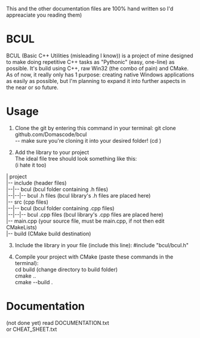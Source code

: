 This and the other documentation files are 100% hand written so I'd appreaciate you reading them)  
  
# BCUL  
BCUL (Basic C++ Utilities (misleading I know)) is a project of mine designed to make doing repetitive C++ tasks as "Pythonic" (easy, one-line) as possible. It's build using C++, raw Win32 (the combo of pain) and CMake. As of now, it really only has 1 purpose: creating native Windows applications as easily as possible, but I'm planning to expand it into further aspects in the near or so future.  

# Usage
1. Clone the git by entering this command in your terminal: git clone github.com/Domascode/bcul  
-- make sure you're cloning it into your desired folder! (cd <your destination>)  
  
2. Add the library to your project  
The ideal file tree should look something like this:  
(i hate it too)  
  
| project  
|-- include 				(header files)  
|--|-- bcul 				(bcul folder containing .h files)  
|--|--|-- bcul .h files 	(bcul library's .h files are placed here)  
|-- src 					(cpp files)  
|--|-- bcul					(bcul folder containing .cpp files)  
|--|--|-- bcul .cpp files	(bcul library's .cpp files are placed here)  
|-- main.cpp				(your source file, must be main.cpp, if not then edit CMakeLists)  
|-- build					(CMake build destination)  
  
3. Include the library in your file (include this line): #include "bcul/bcul.h"  
  
4. Compile your project with CMake (paste these commands in the terminal):  
cd build (change directory to build folder)  
cmake ..  
cmake --build .  
  
# Documentation  
(not done yet) read DOCUMENTATION.txt  
or CHEAT_SHEET.txt  
